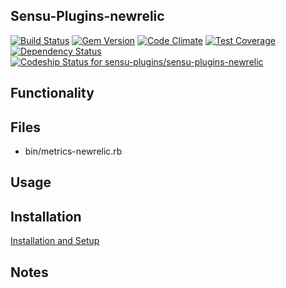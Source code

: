 ## Sensu-Plugins-newrelic

[ ![Build Status](https://travis-ci.org/sensu-plugins/sensu-plugins-newrelic.svg?branch=master)](https://travis-ci.org/sensu-plugins/sensu-plugins-newrelic)
[![Gem Version](https://badge.fury.io/rb/sensu-plugins-newrelic.svg)](http://badge.fury.io/rb/sensu-plugins-newrelic)
[![Code Climate](https://codeclimate.com/github/sensu-plugins/sensu-plugins-newrelic/badges/gpa.svg)](https://codeclimate.com/github/sensu-plugins/sensu-plugins-newrelic)
[![Test Coverage](https://codeclimate.com/github/sensu-plugins/sensu-plugins-newrelic/badges/coverage.svg)](https://codeclimate.com/github/sensu-plugins/sensu-plugins-newrelic)
[![Dependency Status](https://gemnasium.com/sensu-plugins/sensu-plugins-newrelic.svg)](https://gemnasium.com/sensu-plugins/sensu-plugins-newrelic)
[![Codeship Status for sensu-plugins/sensu-plugins-newrelic](https://codeship.com/projects/785f3b30-e89c-0132-b373-0e94167ad564/status?branch=master)](https://codeship.com/projects/82846)

## Functionality

## Files
 * bin/metrics-newrelic.rb

## Usage

## Installation

[Installation and Setup](https://github.com/sensu-plugins/documentation/blob/master/user_docs/installation_instructions.md)

## Notes
